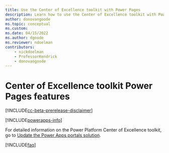 ```yaml
---
title: Use the Center of Excellence toolkit with Power Pages
description: Learn how to use the Center of Excellence toolkit with Power Pages.
author: donovangoode
ms.topic: conceptual
ms.custom: 
ms.date: 04/15/2022
ms.author: dgoode
ms.reviewer: ndoelman
contributors:
    - nickdoelman
    - ProfessorKendrick
    - donovangoode
---
```


# Center of Excellence toolkit Power Pages features

[!INCLUDE[cc-beta-prerelease-disclaimer](../includes/cc-beta-prerelease-disclaimer.md)]

[!INCLUDE[powerapps-info](../includes/cc-powerapps-info.md)]

For detailed information on the Power Platform Center of Excellence toolkit, go to [Update the Power Apps portals solution](/power-platform/guidance/coe/starter-kit).

[!INCLUDE[faq](../includes/cc-faqs.md)]